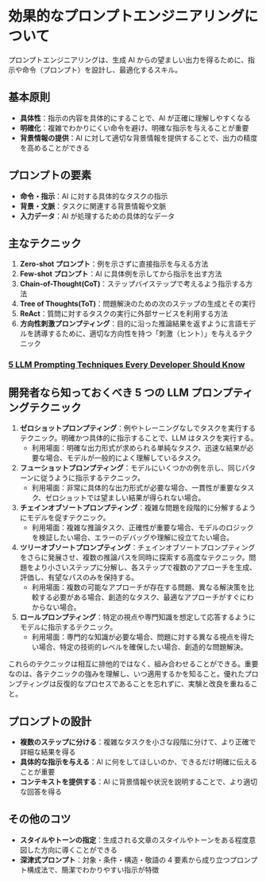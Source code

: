 # 効果的なプロンプトエンジニアリングについて

プロンプトエンジニアリングは、生成 AI からの望ましい出力を得るために、指示や命令（プロンプト）を設計し、最適化するスキル。

## 基本原則

- **具体性**：指示の内容を具体的にすることで、AI が正確に理解しやすくなる
- **明確化**：複雑でわかりにくい命令を避け、明確な指示を与えることが重要
- **背景情報の提供**：AI に対して適切な背景情報を提供することで、出力の精度を高めることができる

## プロンプトの要素

- **命令・指示**：AI に対する具体的なタスクの指示
- **背景・文脈**：タスクに関連する背景情報や文脈
- **入力データ**：AI が処理するための具体的なデータ

## 主なテクニック

1. **Zero-shot プロンプト**：例を示さずに直接指示を与える方法
2. **Few-shot プロンプト**：AI に具体例を示してから指示を出す方法
3. **Chain-of-Thought(CoT)**：ステップバイステップで考えるよう指示する方法
4. **Tree of Thoughts(ToT)**：問題解決のための次のステップの生成とその実行
5. **ReAct**：質問に対するタスクの実行に外部サービスを利用する方法
6. **方向性刺激プロンプティング**：目的に沿った推論結果を返すように言語モデルを誘導するために、適切な方向性を持つ「刺激（ヒント）」を与えるテクニック

### [5 LLM Prompting Techniques Every Developer Should Know](https://www.kdnuggets.com/5-llm-prompting-techniques-every-developer-should-know)

## 開発者なら知っておくべき 5 つの LLM プロンプティングテクニック

1. **ゼロショットプロンプティング**：例やトレーニングなしでタスクを実行するテクニック。明確かつ具体的に指示することで、LLM はタスクを実行する。
   - 利用場面：明確な出力形式が求められる単純なタスク、迅速な結果が必要な場合、モデルが一般的によく理解しているタスク。
2. **フューショットプロンプティング**：モデルにいくつかの例を示し、同じパターンに従うように指示するテクニック。
   - 利用場面：非常に具体的な出力形式が必要な場合、一貫性が重要なタスク、ゼロショットでは望ましい結果が得られない場合。
3. **チェインオブソートプロンプティング**：複雑な問題を段階的に分解するようにモデルを促すテクニック。
   - 利用場面：複雑な推論タスク、正確性が重要な場合、モデルのロジックを検証したい場合、エラーのデバッグや理解に役立てたい場合。
4. **ツリーオブソートプロンプティング**：チェインオブソートプロンプティングをさらに発展させ、複数の推論パスを同時に探索する高度なテクニック。問題をより小さいステップに分解し、各ステップで複数のアプローチを生成、評価し、有望なパスのみを保持する。
   - 利用場面：複数の可能なアプローチが存在する問題、異なる解決策を比較する必要がある場合、創造的なタスク、最適なアプローチがすぐにわからない場合。
5. **ロールプロンプティング**：特定の視点や専門知識を想定して応答するようにモデルに指示するテクニック。
   - 利用場面：専門的な知識が必要な場合、問題に対する異なる視点を得たい場合、特定の技術的レベルを確保したい場合、創造的な問題解決。

これらのテクニックは相互に排他的ではなく、組み合わせることができる。重要なのは、各テクニックの強みを理解し、いつ適用するかを知ること。優れたプロンプティングは反復的なプロセスであることを忘れずに、実験と改良を重ねること。

## プロンプトの設計

- **複数のステップに分ける**：複雑なタスクを小さな段階に分けて、より正確で詳細な結果を得る
- **具体的な指示を与える**：AI に何をしてほしいのか、できるだけ明確に伝えることが重要
- **コンテキストを提供する**：AI に背景情報や状況を説明することで、より適切な回答を得る

## その他のコツ

- **スタイルやトーンの指定**：生成される文章のスタイルやトーンをある程度意図した方向に導くことができる
- **深津式プロンプト**：対象・条件・構造・敬語の 4 要素から成り立つプロンプト構成法で、簡潔でわかりやすい指示が特徴
